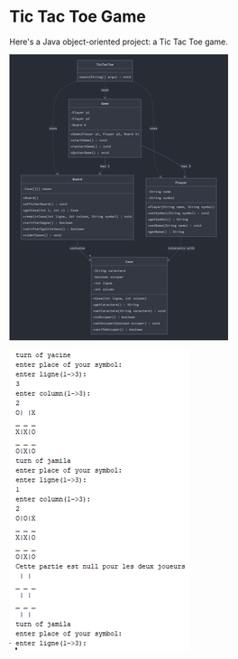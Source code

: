 # Tic Tac Toe Game
Here's a Java object-oriented project: a Tic Tac Toe game.

![image](images/class.PNG)

![image](images/game.PNG)



